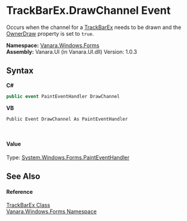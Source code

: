 # TrackBarEx.DrawChannel Event
 

Occurs when the channel for a <a href="13f0013e-1c7e-6cb9-8787-d9ab3a2640ed">TrackBarEx</a> needs to be drawn and the <a href="9946cd54-3d20-7b4d-0d92-5da06304c9d7">OwnerDraw</a> property is set to `true`.

**Namespace:**&nbsp;<a href="c580cf52-4028-70db-28d0-f9b1abc03861">Vanara.Windows.Forms</a><br />**Assembly:**&nbsp;Vanara.UI (in Vanara.UI.dll) Version: 1.0.3

## Syntax

**C#**<br />
``` C#
public event PaintEventHandler DrawChannel
```

**VB**<br />
``` VB
Public Event DrawChannel As PaintEventHandler
```

<br />

#### Value
Type: <a href="http://msdn2.microsoft.com/en-us/library/yhd2ew3c" target="_blank">System.Windows.Forms.PaintEventHandler</a>

## See Also


#### Reference
<a href="13f0013e-1c7e-6cb9-8787-d9ab3a2640ed">TrackBarEx Class</a><br /><a href="c580cf52-4028-70db-28d0-f9b1abc03861">Vanara.Windows.Forms Namespace</a><br />